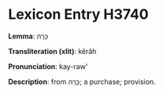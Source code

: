# Lexicon Entry H3740

**Lemma**: כֵּרָה

**Transliteration (xlit)**: kêrâh

**Pronunciation**: kay-raw'

**Description**:
from כָּרָה; a purchase; provision.
